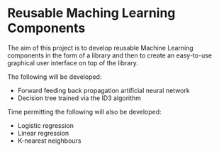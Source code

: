 # Reusable Maching Learning Components #

The aim of this project is to develop reusable Machine Learning components in the form of a library and then to create an easy-to-use graphical user interface on top of the library.

The following will be developed:
- Forward feeding back propagation artificial neural network
- Decision tree trained via the ID3 algorithm

Time permitting the following will also be developed:
- Logistic regression
- Linear regression
- K-nearest neighbours
